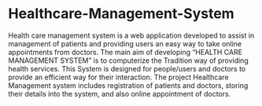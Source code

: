 # Healthcare-Management-System
Health care management system is a web application developed to assist in management of patients and providing users an easy way to take online appointments from doctors. The main aim of developing “HEALTH CARE MANAGEMENT SYSTEM” is to computerize the Tradition way of providing health services. This System is designed for people/users and doctors to provide an efficient way for their interaction. The project Healthcare Management system includes registration of patients and doctors, storing their details into the system, and also online appointment of doctors. 
